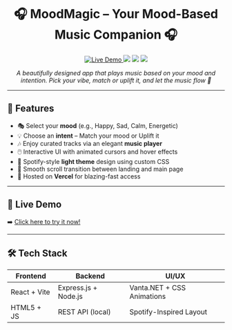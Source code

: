 <h1 align="center">🎧 MoodMagic – Your Mood-Based Music Companion 🎧</h1>

<p align="center">
  <a href="https://moodmagic.vercel.app" target="_blank">
    <img src="https://img.shields.io/badge/Live-Demo-success?style=for-the-badge&logo=vercel" alt="Live Demo"/>
  </a>
  <img src="https://img.shields.io/badge/Status-Deployed-brightgreen?style=for-the-badge"/>
  <img src="https://img.shields.io/badge/Built%20With-React%20%7C%20Express%20%7C%20Vite-blueviolet?style=for-the-badge"/>
  <img src="https://img.shields.io/badge/Design-Spotify%20Inspired-1DB954?style=for-the-badge"/>
</p>

<p align="center">
  <em>A beautifully designed app that plays music based on your mood and intention. Pick your vibe, match or uplift it, and let the music flow 🎵</em>
</p>

---

## 🌟 Features

- 🎭 Select your **mood** (e.g., Happy, Sad, Calm, Energetic)
- 💡 Choose an **intent** – Match your mood or Uplift it
- 🎶 Enjoy curated tracks via an elegant **music player**
- 🖱️ Interactive UI with animated cursors and hover effects
- 🎨 Spotify-style **light theme** design using custom CSS
- 🔄 Smooth scroll transition between landing and main page
- 🚀 Hosted on **Vercel** for blazing-fast access

---

## 🔗 Live Demo

➡️ [Click here to try it now!](https://moodmagic.vercel.app)

---

## 🛠️ Tech Stack

| Frontend             | Backend               | UI/UX                     |
|----------------------|------------------------|----------------------------|
| React + Vite         | Express.js + Node.js   | Vanta.NET + CSS Animations |
| HTML5 + JS           | REST API (local)       | Spotify-Inspired Layout     |


 
